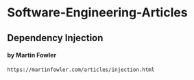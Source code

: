 # Software-Engineering-Articles


## Dependency Injection 
#### by Martin Fowler
```https://martinfowler.com/articles/injection.html```

